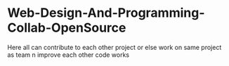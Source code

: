 # Web-Design-And-Programming-Collab-OpenSource
Here all can contribute to each other project or else work on same project as team n improve each other code works
